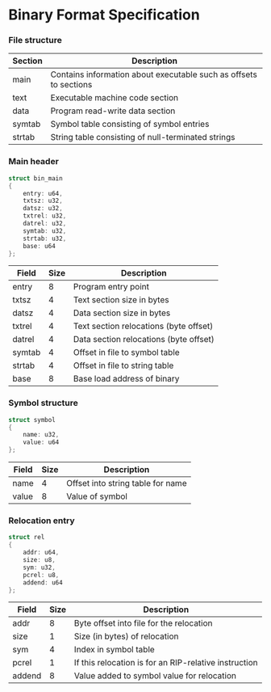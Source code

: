 # Binary Format Specification
### File structure
| Section | Description |
|--|--|
| main | Contains information about executable such as offsets to sections |
| text | Executable machine code section |
| data | Program read-write data section |
| symtab | Symbol table consisting of symbol entries |
| strtab | String table consisting of null-terminated strings |

### Main header
```c
struct bin_main
{
    entry: u64,
    txtsz: u32,
    datsz: u32,
    txtrel: u32,
    datrel: u32,
    symtab: u32,
    strtab: u32,
    base: u64
};
```

| Field | Size | Description |
|--|--|--|
| entry | 8 | Program entry point |
| txtsz | 4 | Text section size in bytes |
| datsz | 4 | Data section size in bytes |
| txtrel | 4 | Text section relocations (byte offset) |
| datrel | 4 | Data section relocations (byte offset) |
| symtab | 4 | Offset in file to symbol table |
| strtab | 4 | Offset in file to string table |
| base | 8 | Base load address of binary |

### Symbol structure
```c
struct symbol
{
    name: u32,
    value: u64
};
```

| Field | Size | Description |
|--|--|--|
| name | 4 | Offset into string table for name |
| value | 8 | Value of symbol |

### Relocation entry
```c
struct rel
{
    addr: u64,
    size: u8,
    sym: u32,
    pcrel: u8,
    addend: u64
};
```

| Field | Size | Description |
|--|--|--|
| addr | 8 | Byte offset into file for the relocation |
| size | 1 | Size (in bytes) of relocation |
| sym | 4 | Index in symbol table |
| pcrel | 1 | If this relocation is for an RIP-relative instruction |
| addend | 8 | Value added to symbol value for relocation |
